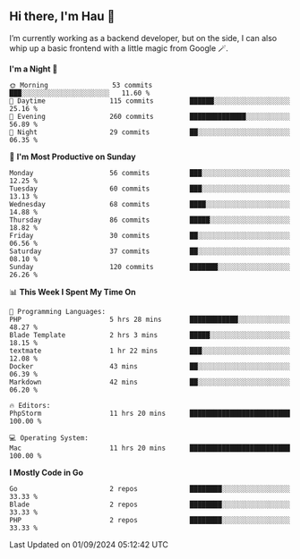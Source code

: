 ## Hi there, I'm Hau 👋
I’m currently working as a backend developer, but on the side, I can also whip up a basic frontend with a little magic from Google 🪄. 

<!--START_SECTION:waka-->
**I'm a Night 🦉** 

```text
🌞 Morning                53 commits          ███░░░░░░░░░░░░░░░░░░░░░░   11.60 % 
🌆 Daytime                115 commits         ██████░░░░░░░░░░░░░░░░░░░   25.16 % 
🌃 Evening                260 commits         ██████████████░░░░░░░░░░░   56.89 % 
🌙 Night                  29 commits          ██░░░░░░░░░░░░░░░░░░░░░░░   06.35 % 
```
📅 **I'm Most Productive on Sunday** 

```text
Monday                   56 commits          ███░░░░░░░░░░░░░░░░░░░░░░   12.25 % 
Tuesday                  60 commits          ███░░░░░░░░░░░░░░░░░░░░░░   13.13 % 
Wednesday                68 commits          ████░░░░░░░░░░░░░░░░░░░░░   14.88 % 
Thursday                 86 commits          █████░░░░░░░░░░░░░░░░░░░░   18.82 % 
Friday                   30 commits          ██░░░░░░░░░░░░░░░░░░░░░░░   06.56 % 
Saturday                 37 commits          ██░░░░░░░░░░░░░░░░░░░░░░░   08.10 % 
Sunday                   120 commits         ███████░░░░░░░░░░░░░░░░░░   26.26 % 
```


📊 **This Week I Spent My Time On** 

```text
💬 Programming Languages: 
PHP                      5 hrs 28 mins       ████████████░░░░░░░░░░░░░   48.27 % 
Blade Template           2 hrs 3 mins        █████░░░░░░░░░░░░░░░░░░░░   18.15 % 
textmate                 1 hr 22 mins        ███░░░░░░░░░░░░░░░░░░░░░░   12.08 % 
Docker                   43 mins             ██░░░░░░░░░░░░░░░░░░░░░░░   06.39 % 
Markdown                 42 mins             ██░░░░░░░░░░░░░░░░░░░░░░░   06.20 % 

🔥 Editors: 
PhpStorm                 11 hrs 20 mins      █████████████████████████   100.00 % 

💻 Operating System: 
Mac                      11 hrs 20 mins      █████████████████████████   100.00 % 
```

**I Mostly Code in Go** 

```text
Go                       2 repos             ████████░░░░░░░░░░░░░░░░░   33.33 % 
Blade                    2 repos             ████████░░░░░░░░░░░░░░░░░   33.33 % 
PHP                      2 repos             ████████░░░░░░░░░░░░░░░░░   33.33 % 
```




 Last Updated on 01/09/2024 05:12:42 UTC
<!--END_SECTION:waka-->
